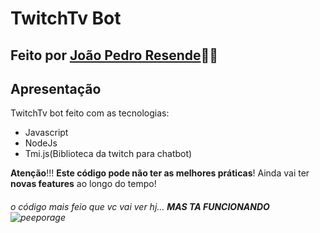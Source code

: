 # TwitchTv Bot
## Feito por [João Pedro Resende](https://linkedin.com/in/jpresdev)👨‍💻

## Apresentação

TwitchTv bot feito com as tecnologias:

* Javascript
* NodeJs
* Tmi.js(Biblioteca da twitch para chatbot)

**Atenção**!!! **Este código pode não ter as melhores práticas**! Ainda vai ter **novas features** ao longo do tempo!

###### o código mais feio que vc vai ver hj... __MAS TA FUNCIONANDO__ ![peeporage](https://static-cdn.jtvnw.net/jtv_user_pictures/d78a6ac7-27cd-419c-a45f-26fbe325820e-profile_image-300x300.png)
